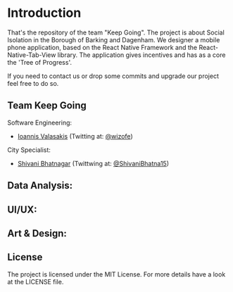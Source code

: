 # Introduction

That's the repository of the team "Keep Going". The project is about Social Isolation in the Borough of Barking and Dagenham. We designer a mobile phone application, based on the React Native Framework and the React-Native-Tab-View library. The application gives incentives and has as a core the 'Tree of Progress'.

If you need to contact us or drop some commits and upgrade our project feel free to do so.

## Team Keep Going

Software Engineering:
- [Ioannis Valasakis](http://github.com/wizofe) (Twitting at: [@wizofe](http://twitter.com/wizofe))

City Specialist:
- [Shivani Bhatnagar](http://github.com/Shivani233) (Twittwing at: [@ShivaniBhatna15](http://twitter.com/ShivaniBhatna15))

Data Analysis:
-

UI/UX:
-

Art & Design:
-

## License

The project is licensed under the MIT License. For more details have a look at the LICENSE file.
